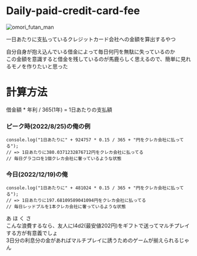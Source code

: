 # Daily-paid-credit-card-fee
![omori_futan_man](https://user-images.githubusercontent.com/26818923/208406392-93e82352-fb06-44a5-85b3-d922ef8ea8db.png)


一日あたりに支払っているクレジットカード会社への金額を算出するやつ  

自分自身が抱え込んでいる借金によって毎日何円を無駄に失っているのか  
この金額を意識すると借金を残しているのが馬鹿らしく思えるので、簡単に見れるモノを作りたいと思った

# 計算方法
借金額 * 年利 / 365(1年) = 1日あたりの支払額

### ピーク時(2022/8/25)の俺の例
```
console.log("1日あたりに" + 924757 * 0.15 / 365 + "円をクレカ会社に払ってる");
// => 1日あたりに380.0371232876712円をクレカ会社に払ってる
// 毎日グラコロを1個クレカ会社に奢っているような状態
```

### 今日(2022/12/19)の俺
```
console.log("1日あたりに" + 481024 * 0.15 / 365 + "円をクレカ会社に払ってる");
// => 1日あたりに197.68109589041094円をクレカ会社に払ってる
// 毎日レッドブルを1本クレカ会社に奢っているような状態
```

あ ほ く さ  
こんな浪費するなら、友人にl4d2(最安値202円)をギフトで送ってマルチプレイする方が有意義でしょ  
3日分の利息分の金があればマルチプレイに誘うためのゲームが揃えられるじゃん  
